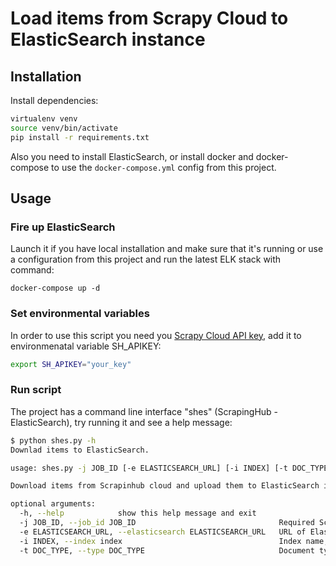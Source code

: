 # Load items from Scrapy Cloud to ElasticSearch instance

## Installation
Install dependencies:
```bash
virtualenv venv
source venv/bin/activate
pip install -r requirements.txt
```

Also you need to install ElasticSearch, or install docker and docker-compose to use the `docker-compose.yml` config from this project.
## Usage

### Fire up ElasticSearch
Launch it if you have local installation and make sure that it's running or use a configuration from this project and run the latest ELK stack with command:
```
docker-compose up -d
```

### Set environmental variables
In order to use this script you need you [Scrapy Cloud API key](https://app.scrapinghub.com/account/apikey), add it to environmenatal variable SH_APIKEY:
```bash
export SH_APIKEY="your_key"
```

### Run script
The project has a command line interface "shes" (ScrapingHub - ElasticSearch), try running it and see a help message:
```bash
$ python shes.py -h
Downlad items to ElasticSearch.

usage: shes.py -j JOB_ID [-e ELASTICSEARCH_URL] [-i INDEX] [-t DOC_TYPE] [-h]

Download items from Scrapinhub cloud and upload them to ElasticSearch index.

optional arguments:
  -h, --help            show this help message and exit
  -j JOB_ID, --job_id JOB_ID                                Required Scrapy Cloud job idetentifier
  -e ELASTICSEARCH_URL, --elasticsearch ELASTICSEARCH_URL   URL of ElasticSearch instance, [default: localhost:9200]
  -i INDEX, --index index                                   Index name, defaults to job_id
  -t DOC_TYPE, --type DOC_TYPE                              Document type, [default: product]

```
